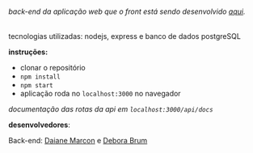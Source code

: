 ###### back-end da aplicação web que o front está sendo desenvolvido [aqui](https://github.com/g-filipe/login-reserva-fc).

tecnologias utilizadas: nodejs, express e banco de dados postgreSQL

**instruções:**
- clonar o repositório
- `npm install`
- `npm start`
- aplicação roda no `localhost:3000` no navegador


*documentação das rotas da api em `localhost:3000/api/docs`*

**desenvolvedores**: 

Back-end: [Daiane Marcon](https://github.com/ddaiane) e [Debora Brum](https://github.com/DeboraBrum)
